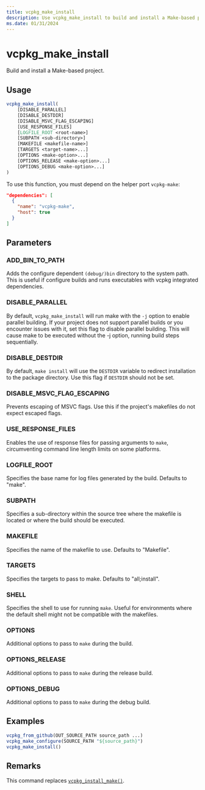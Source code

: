 ```yaml
---
title: vcpkg_make_install
description: Use vcpkg_make_install to build and install a Make-based project.
ms.date: 01/31/2024
---
```

# vcpkg_make_install

Build and install a Make-based project.

## Usage

```cmake
vcpkg_make_install(
    [DISABLE_PARALLEL]
    [DISABLE_DESTDIR]
    [DISABLE_MSVC_FLAG_ESCAPING]
    [USE_RESPONSE_FILES]
    [LOGFILE_ROOT <root-name>]
    [SUBPATH <sub-directory>]
    [MAKEFILE <makefile-name>]
    [TARGETS <target-name>...]
    [OPTIONS <make-option>...]
    [OPTIONS_RELEASE <make-option>...]
    [OPTIONS_DEBUG <make-option>...]
)
```

To use this function, you must depend on the helper port `vcpkg-make`:

```json
"dependencies": [
  {
    "name": "vcpkg-make",
    "host": true
  }
]
```

## Parameters

### ADD_BIN_TO_PATH

Adds the configure dependent `(debug/)bin` directory to the system path. This is useful if configure builds and runs executables with vcpkg integrated dependencies.

### DISABLE_PARALLEL

By default, `vcpkg_make_install` will run make with the `-j` option to enable parallel building. If your project does not support parallel builds or you encounter issues with it, set this flag to disable parallel building. This will cause make to be executed without the -j option, running build steps sequentially.

### DISABLE_DESTDIR

By default, `make install` will use the `DESTDIR` variable to redirect installation to the package directory. Use this flag if `DESTDIR` should not be set.

### DISABLE_MSVC_FLAG_ESCAPING

Prevents escaping of MSVC flags. Use this if the project's makefiles do not expect escaped flags.

### USE_RESPONSE_FILES

Enables the use of response files for passing arguments to `make`, circumventing command line length limits on some platforms.

### LOGFILE_ROOT

Specifies the base name for log files generated by the build. Defaults to "make".

### SUBPATH

Specifies a sub-directory within the source tree where the makefile is located or where the build should be executed.

### MAKEFILE

Specifies the name of the makefile to use. Defaults to "Makefile".

### TARGETS

Specifies the targets to pass to make. Defaults to "all;install".

### SHELL

Specifies the shell to use for running `make`. Useful for environments where the default shell might not be compatible with the makefiles.

### OPTIONS

Additional options to pass to `make` during the build.

### OPTIONS_RELEASE

Additional options to pass to `make` during the release build.

### OPTIONS_DEBUG

Additional options to pass to `make` during the debug build.

## Examples

```cmake
vcpkg_from_github(OUT_SOURCE_PATH source_path ...)
vcpkg_make_configure(SOURCE_PATH "${source_path}")
vcpkg_make_install()
```

## Remarks

This command replaces [`vcpkg_install_make()`](vcpkg_install_make.md).